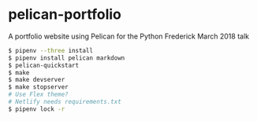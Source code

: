# pelican-portfolio

A portfolio website using Pelican for the Python Frederick March 2018 talk

```bash
$ pipenv --three install
$ pipenv install pelican markdown
$ pelican-quickstart
$ make
$ make devserver
$ make stopserver
# Use Flex theme?
# Netlify needs requirements.txt
$ pipenv lock -r
```
